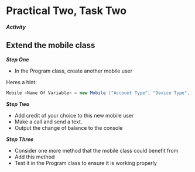 # Practical Two, Task Two

**_Activity_**

## Extend the mobile class

**_Step One_**

+ In the Program class, create another mobile user

Heres a hint: 
```csharp
Mobile <Name Of Variable> = new Mobile ("Account Type", "Device Type", "Mobile Number") ;
```

**_Step Two_**

+ Add credit of your choice to this new mobile user
+ Make a call and send a text.
+ Output the change of balance to the console

**_Step Three_**

+ Consider one more method that the mobile class could benefit from
+ Add this method
+ Test it in the Program class to ensure it is working properly
